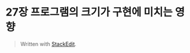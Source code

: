 # 27장 프로그램의 크기가 구현에 미치는 영향





> Written with [StackEdit](https://stackedit.io/).
<!--stackedit_data:
eyJoaXN0b3J5IjpbLTEwODUzMzg3NDddfQ==
-->